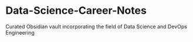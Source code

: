 # Data-Science-Career-Notes
Curated Obsidian vault incorporating the field of Data Science and DevOps Engineering

